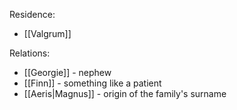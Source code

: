 Residence:
- [[Valgrum]]

Relations:
- [[Georgie]] - nephew
- [[Finn]] - something like a patient
- [[Aeris|Magnus]] - origin of the family's surname
